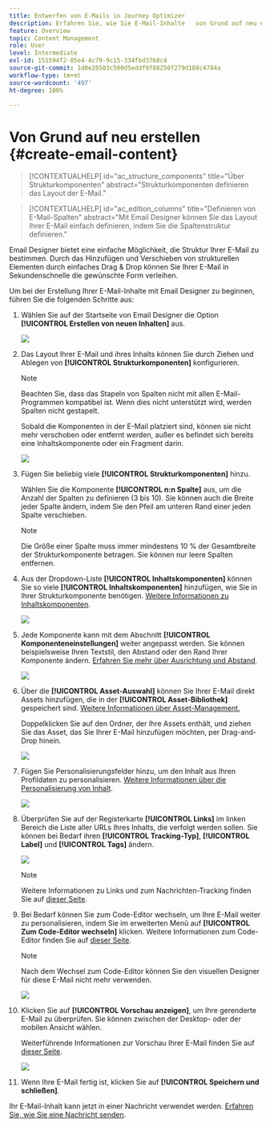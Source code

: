 ```yaml
---
title: Entwerfen von E-Mails in Journey Optimizer
description: Erfahren Sie, wie Sie E-Mail-Inhalte   von Grund auf neu entwerfen
feature: Overview
topic: Content Management
role: User
level: Intermediate
exl-id: 151594f2-85e4-4c79-9c15-334fbd3768c4
source-git-commit: 1d0e28583c500d5eddf9f88250f279d188c4784a
workflow-type: tm+mt
source-wordcount: '497'
ht-degree: 100%

---
```


# Von Grund auf neu erstellen {#create-email-content}

>[!CONTEXTUALHELP]
>id="ac_structure_components"
>title="Über Strukturkomponenten"
>abstract="Strukturkomponenten definieren das Layout der E-Mail."

>[!CONTEXTUALHELP]
>id="ac_edition_columns"
>title="Definieren von E-Mail-Spalten"
>abstract="Mit Email Designer können Sie das Layout Ihrer E-Mail einfach definieren, indem Sie die Spaltenstruktur definieren."

Email Designer bietet eine einfache Möglichkeit, die Struktur Ihrer E-Mail zu bestimmen. Durch das Hinzufügen und Verschieben von strukturellen Elementen durch einfaches Drag &amp; Drop können Sie Ihrer E-Mail in Sekundenschnelle die gewünschte Form verleihen.

Um bei der Erstellung Ihrer E-Mail-Inhalte mit Email Designer zu beginnen, führen Sie die folgenden Schritte aus:

1. Wählen Sie auf der Startseite von Email Designer die Option **[!UICONTROL Erstellen von neuen Inhalten]** aus.

   ![](assets/email_designer.png)

1. Das Layout Ihrer E-Mail und ihres Inhalts können Sie durch Ziehen und Ablegen von **[!UICONTROL Strukturkomponenten]** konfigurieren.

   >[!NOTE]
   >
   >Beachten Sie, dass das Stapeln von Spalten nicht mit allen E-Mail-Programmen kompatibel ist. Wenn dies nicht unterstützt wird, werden Spalten nicht gestapelt.
   >
   >Sobald die Komponenten in der E-Mail platziert sind, können sie nicht mehr verschoben oder entfernt werden, außer es befindet sich bereits eine Inhaltskomponente oder ein Fragment darin.

   ![](assets/email_designer_2.png)

1. Fügen Sie beliebig viele **[!UICONTROL Strukturkomponenten]** hinzu.

   Wählen Sie die Komponente **[!UICONTROL n:n Spalte]** aus, um die Anzahl der Spalten zu definieren (3 bis 10). Sie können auch die Breite jeder Spalte ändern, indem Sie den Pfeil am unteren Rand einer jeden Spalte verschieben.

   >[!NOTE]
   >
   >Die Größe einer Spalte muss immer mindestens 10 % der Gesamtbreite der Strukturkomponente betragen. Sie können nur leere Spalten entfernen.

1. Aus der Dropdown-Liste **[!UICONTROL Inhaltskomponenten]** können Sie so viele **[!UICONTROL Inhaltskomponenten]** hinzufügen, wie Sie in Ihrer Strukturkomponente benötigen. [Weitere Informationen zu Inhaltskomponenten](content-components.md).

   ![](assets/email_designer_3.png)

1. Jede Komponente kann mit dem Abschnitt **[!UICONTROL Komponenteneinstellungen]** weiter angepasst werden. Sie können beispielsweise Ihren Textstil, den Abstand oder den Rand Ihrer Komponente ändern. [Erfahren Sie mehr über Ausrichtung und Abstand](adjusting-vertical-alignment-and-padding.md).

   ![](assets/email_designer_4.png)

1. Über die **[!UICONTROL Asset-Auswahl]** können Sie Ihrer E-Mail direkt Assets hinzufügen, die in der **[!UICONTROL Asset-Bibliothek]** gespeichert sind. [Weitere Informationen über Asset-Management.](assets-essentials.md)

   Doppelklicken Sie auf den Ordner, der Ihre Assets enthält, und ziehen Sie das Asset, das Sie Ihrer E-Mail hinzufügen möchten, per Drag-and-Drop hinein.

   ![](assets/email_designer_5.png)

1. Fügen Sie Personalisierungsfelder hinzu, um den Inhalt aus Ihren Profildaten zu personalisieren. [Weitere Informationen über die Personalisierung von Inhalt](../personalization/personalize.md).

   ![](assets/email_designer_6.png)

1. Überprüfen Sie auf der Registerkarte **[!UICONTROL Links]** im linken Bereich die Liste aller URLs Ihres Inhalts, die verfolgt werden sollen. Sie können bei Bedarf ihren **[!UICONTROL Tracking-Typ]**, **[!UICONTROL Label]** und **[!UICONTROL Tags]** ändern.

   ![](assets/email_designer_7.png)

   >[!NOTE]
   >
   >Weitere Informationen zu Links und zum Nachrichten-Tracking finden Sie auf [dieser Seite](message-tracking.md).

1. Bei Bedarf können Sie zum Code-Editor wechseln, um Ihre E-Mail weiter zu personalisieren, indem Sie im erweiterten Menü auf **[!UICONTROL Zum Code-Editor wechseln]** klicken. Weitere Informationen zum Code-Editor finden Sie auf [dieser Seite](code-content.md#).

   >[!NOTE]
   >
   >Nach dem Wechsel zum Code-Editor können Sie den visuellen Designer für diese E-Mail nicht mehr verwenden.

   ![](assets/email_designer_26.png)

1. Klicken Sie auf **[!UICONTROL Vorschau anzeigen]**, um Ihre gerenderte E-Mail zu überprüfen. Sie können zwischen der Desktop- oder der mobilen Ansicht wählen.

   Weiterführende Informationen zur Vorschau Ihrer E-Mail finden Sie auf [dieser Seite](preview.md).

   ![](assets/email_designer_8.png)

1. Wenn Ihre E-Mail fertig ist, klicken Sie auf **[!UICONTROL Speichern und schließen]**.

Ihr E-Mail-Inhalt kann jetzt in einer Nachricht verwendet werden. [Erfahren Sie, wie Sie eine Nachricht senden](../messages/publish-manage-message.md).
